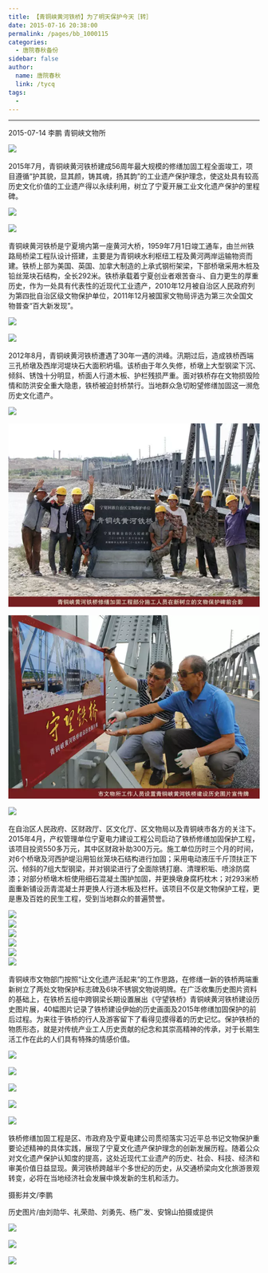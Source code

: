 ```yaml
---
title: 【青铜峡黄河铁桥】为了明天保护今天［转］
date: 2015-07-16 20:38:00
permalink: /pages/bb_1000115
categories: 
  - 唐院春秋备份
sidebar: false
author: 
  name: 唐院春秋
  link: /tycq
tags: 
  - 
---
```


* * *

  



2015-07-14 李鹏 青铜峡文物所

![](http://mmbiz.qpic.cn/mmbiz/wLJlP2uia1r3TF0ibrKvbVeRx5Qp0bubrtuedHtfG0GaBpoWeK0wicMXe7otn9ssa4E81IUParObzYKyyIZtH1ceg/640?wx_fmt=jpeg&tp=webp&wxfrom=5)  

2015年7月，青铜峡黄河铁桥建成56周年最大规模的修缮加固工程全面竣工，项目遵循“护其貌，显其颜，铸其魂，扬其韵”的工业遗产保护理念，使这处具有较高历史文化价值的工业遗产得以永续利用，树立了宁夏开展工业文化遗产保护的里程碑。

![](http://mmbiz.qpic.cn/mmbiz/wLJlP2uia1r3TF0ibrKvbVeRx5Qp0bubrtWKzn10lMBKzm7XXPkHXoHPibPuCQvaapCWVUicD9F9MwcfiavSr4rspdQ/640?wx_fmt=jpeg&tp=webp&wxfrom=5)

![](http://mmbiz.qpic.cn/mmbiz/wLJlP2uia1r3TF0ibrKvbVeRx5Qp0bubrt5iapolBHmnnqtQwz0EBw5vmaaO04pvAqC3YwGGCjXWGLPznXa9dZXag/640?wx_fmt=jpeg&tp=webp&wxfrom=5)  

青铜峡黄河铁桥是宁夏境内第一座黄河大桥，1959年7月1日竣工通车，由兰州铁路局桥梁工程队设计搭建，主要是为青铜峡水利枢纽工程及黄河两岸运输物资而建。铁桥上部为美国、英国、加拿大制造的上承式钢桁架梁，下部桥墩采用木桩及铅丝笼块石结构，全长292米。铁桥承载着宁夏创业者艰苦奋斗、自力更生的厚重历史，作为一处具有代表性的近现代工业遗产，2010年12月被自治区人民政府列为第四批自治区级文物保护单位，2011年12月被国家文物局评选为第三次全国文物普查“百大新发现”。

![](http://mmbiz.qpic.cn/mmbiz/wLJlP2uia1r3TF0ibrKvbVeRx5Qp0bubrt2h2Q0J80rT9tvJ5IpYUWGHumdhlpAyLUHaYfhicq28mr1CUZh4icibkaQ/640?wx_fmt=jpeg&tp=webp&wxfrom=5)

![](http://mmbiz.qpic.cn/mmbiz/wLJlP2uia1r3TF0ibrKvbVeRx5Qp0bubrtiaicDk8K9uvN4JlxB8SEYeJJy3NzVtxZSGfYIubqf4CGhBEWGOf1ueaw/640?wx_fmt=jpeg&tp=webp&wxfrom=5)  

2012年8月，青铜峡黄河铁桥遭遇了30年一遇的洪峰。汛期过后，造成铁桥西端三孔桥墩及西岸河堤块石大面积坍塌。该桥由于年久失修，桥墩上大型钢梁下沉、倾斜、锈蚀十分明显，桥面人行道木板、护栏残损严重。面对铁桥存在文物损毁险情和防洪安全重大隐患，铁桥被迫封桥禁行。当地群众急切盼望修缮加固这一濒危历史文化遗产。

![](http://mmbiz.qpic.cn/mmbiz/wLJlP2uia1r3TF0ibrKvbVeRx5Qp0bubrt6UDFRNfjQ73FRGOF2sXiaJdHeAibeFcCbr9QUcpibP87xfYNFzhukxHhg/640?wx_fmt=jpeg&tp=webp&wxfrom=5)  

![](/pic/mmbiz.qpic.cn_mmbiz_wLJlP2uia1r3TF0ibrKvbVeRx5Qp0bubrtpIBc0FzXwRUKZFHInyajvZOGDuWaCbXsW197ciasPgHcMyXnCqxzDsg_640_wx_fmt=jpeg&tp=webp&wxfrom=5.jpg)

![](/pic/mmbiz.qpic.cn_mmbiz_wLJlP2uia1r3TF0ibrKvbVeRx5Qp0bubrtMdlzQE13icWFHoukRxOaKKM2ictibyCntsXh0WAnEvoUkkCbHV7oUhXhg_640_wx_fmt=jpeg&tp=webp&wxfrom=5.jpg)

![](http://mmbiz.qpic.cn/mmbiz/wLJlP2uia1r3TF0ibrKvbVeRx5Qp0bubrtIiaic2ibM9TvL2dIjR9JqickiaPzjW5Jetm1bv3NOBRN1FKjFFzF36blFeA/640?wx_fmt=jpeg&tp=webp&wxfrom=5)  

在自治区人民政府、区财政厅、区文化厅、区文物局以及青铜峡市各方的关注下。2015年4月，产权管理单位宁夏电力建设工程公司启动了铁桥修缮加固保护工程，该项目投资550多万元，其中区财政补助300万元。施工单位历时三个月的时间，对6个桥墩及河西护堤沿用铅丝笼块石结构进行加固；采用电动液压千斤顶扶正下沉、倾斜的7组大型钢梁，并对钢梁进行了全面除锈打磨、清理积垢、喷涂防腐漆；对部分桥墩木桩使用细石混凝土围护加固，并更换墩身腐朽枕木；对293米桥面重新铺设沥青混凝土并更换人行道木板及栏杆。该项目不仅是文物保护工程，更是惠及百姓的民生工程，受到当地群众的普遍赞誉。

![](http://mmbiz.qpic.cn/mmbiz/wLJlP2uia1r3TF0ibrKvbVeRx5Qp0bubrtH7vBxSExEFgFF5QphLibuvpPLs4wBNTghOoHNTD7YpibiaycKeITco7Zw/640?wx_fmt=jpeg&tp=webp&wxfrom=5)  
![](http://mmbiz.qpic.cn/mmbiz/wLJlP2uia1r3TF0ibrKvbVeRx5Qp0bubrtzVrbNhyj3PFjd1qsbvXgqVz5ryfPZ8TTz3c42CVWgBoqHCAOOnAWhA/640?wx_fmt=jpeg&tp=webp&wxfrom=5)  
![](http://mmbiz.qpic.cn/mmbiz/wLJlP2uia1r3TF0ibrKvbVeRx5Qp0bubrtTBxICkEztFNtnlvzeGBb5ShqchNIDEXQjXhLOwFquibvl07QdMAOnUw/640?wx_fmt=jpeg&tp=webp&wxfrom=5)  
![](http://mmbiz.qpic.cn/mmbiz/wLJlP2uia1r3TF0ibrKvbVeRx5Qp0bubrtZKBZvEqOIw8ngObVoTU9mw91a7pdPPJNAiaoPsk61sAg0MzKWo1Q6TA/640?wx_fmt=jpeg&tp=webp&wxfrom=5)  
![](http://mmbiz.qpic.cn/mmbiz/wLJlP2uia1r3TF0ibrKvbVeRx5Qp0bubrtwhaQSQZib5DFzUpxlHkicKwADpDyOzwxq2fPmBw1dSwsrYT60ZDiaF5Qw/640?wx_fmt=jpeg&tp=webp&wxfrom=5)  
![](http://mmbiz.qpic.cn/mmbiz/wLJlP2uia1r3TF0ibrKvbVeRx5Qp0bubrt7FHr7cC7ezCB4M4jhvrMZTyBrnmJ93RibqToAUneFQ8qKE2rqmbAzJA/640?wx_fmt=jpeg&tp=webp&wxfrom=5)

青铜峡市文物部门按照“让文化遗产活起来”的工作思路，在修缮一新的铁桥两端重新树立了两处文物保护标志碑及6块不锈钢文物说明牌。在广泛收集历史图片资料的基础上，在铁桥五组中跨钢梁长期设置展出《守望铁桥》青铜峡黄河铁桥建设历史图片展，40幅图片记录了铁桥建设伊始的历史画面及2015年修缮加固保护的前后过程。为来往于铁桥的行人及游客留下了看得见摸得着的历史记忆。保护铁桥的物质形态，就是对传统产业工人历史贡献的纪念和其崇高精神的传承，对于长期生活工作在此的人们具有特殊的情感价值。

  
![](http://mmbiz.qpic.cn/mmbiz/wLJlP2uia1r3TF0ibrKvbVeRx5Qp0bubrtdNt0Bv0hHL39bJ2GadSVocNGicAOl5TBdv7OP799c1KhErXr9CKWVFg/640?wx_fmt=jpeg&tp=webp&wxfrom=5)

  
![](http://mmbiz.qpic.cn/mmbiz/wLJlP2uia1r3TF0ibrKvbVeRx5Qp0bubrtqaQVc8DQv0NHNOibfibjhI5ycnO2icknlAO0y81Y4hsxvonLb242ObLPw/640?wx_fmt=jpeg&tp=webp&wxfrom=5)

![](http://mmbiz.qpic.cn/mmbiz/wLJlP2uia1r3TF0ibrKvbVeRx5Qp0bubrt5iantLe2MJs1rbnvbn0ngsicHUCaek6E0ptFJMBNSRiaoznoqLw9IEq1w/640?wx_fmt=jpeg&tp=webp&wxfrom=5)

  
![](http://mmbiz.qpic.cn/mmbiz/wLJlP2uia1r3TF0ibrKvbVeRx5Qp0bubrt7sRkGBTewOBgY0rIvTib1UBYzs4I1ATbNnqwFGyosbKL2ZibeZibAY4pg/640?wx_fmt=jpeg&tp=webp&wxfrom=5)

![](http://mmbiz.qpic.cn/mmbiz/wLJlP2uia1r3TF0ibrKvbVeRx5Qp0bubrtJJOM7ovbE9icDAKknEChVibMp5cBSI5VMwzI6ic4dVicwXCFvChh5vicJ9Q/640?wx_fmt=jpeg&tp=webp&wxfrom=5)  

铁桥修缮加固工程是区、市政府及宁夏电建公司贯彻落实习近平总书记文物保护重要论述精神的具体实践，展现了宁夏文化遗产保护理念的创新发展历程。随着公众对文化遗产保护认知度的提高，这处近现代工业遗产的历史、社会、科技、经济和审美价值日益显现。黄河铁桥跨越半个多世纪的历史，从交通桥梁向文化旅游景观转变，必将在当地经济社会发展中焕发新的生机和活力。  

摄影并文/李鹏

历史图片/由刘勋华、礼荣勋、刘勇先、杨广发、安锦山拍摄或提供

![](http://mmbiz.qpic.cn/mmbiz/wLJlP2uia1r3TF0ibrKvbVeRx5Qp0bubrtxicr9UKPn77iaccjVuo09Fibfn28ib9QT8ObHBthibmJVMxr91Zwdugw3qA/640?wx_fmt=jpeg&tp=webp&wxfrom=5)  

![](http://mmbiz.qpic.cn/mmbiz/wLJlP2uia1r3TF0ibrKvbVeRx5Qp0bubrtdenic7T95ibKoxdiaeiaTxUOSnhahomAIptNeCsOpWxec9ubUSAUVLpaPg/640?wx_fmt=jpeg&tp=webp&wxfrom=5)  

![](http://mmbiz.qpic.cn/mmbiz/wLJlP2uia1r3TF0ibrKvbVeRx5Qp0bubrticyddyjvVpHWQxBUpNOiaS1Mhp5qht3uG4RadA8wV3iczH5WrTroUAAgA/640?wx_fmt=jpeg&tp=webp&wxfrom=5)